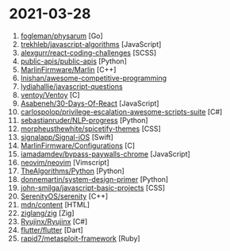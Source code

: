# 2021-03-28

1. [fogleman/physarum](https://github.com/fogleman/physarum "Physarum polycephalum slime mold simulation") [Go]
2. [trekhleb/javascript-algorithms](https://github.com/trekhleb/javascript-algorithms "📝 Algorithms and data structures implemented in JavaScript with explanations and links to further readings") [JavaScript]
3. [alexgurr/react-coding-challenges](https://github.com/alexgurr/react-coding-challenges "A series of ReactJS coding challenges with a variety of difficulties.") [SCSS]
4. [public-apis/public-apis](https://github.com/public-apis/public-apis "A collective list of free APIs such as http://ipstack.com, http://fixer.io/, https://numverify.com/, etc. for use in software and web development.") [Python]
5. [MarlinFirmware/Marlin](https://github.com/MarlinFirmware/Marlin "Marlin is an optimized firmware for RepRap 3D printers based on the Arduino platform. | Many commercial 3D printers come with Marlin installed. Check with your vendor if you need source code for your specific machine.") [C++]
6. [lnishan/awesome-competitive-programming](https://github.com/lnishan/awesome-competitive-programming "💎 A curated list of awesome Competitive Programming, Algorithm and Data Structure resources") 
7. [lydiahallie/javascript-questions](https://github.com/lydiahallie/javascript-questions "A long list of (advanced) JavaScript questions, and their explanations ✨") 
8. [ventoy/Ventoy](https://github.com/ventoy/Ventoy "A new bootable USB solution.") [C]
9. [Asabeneh/30-Days-Of-React](https://github.com/Asabeneh/30-Days-Of-React "30 Days of React challenge is a step by step guide to learn React in 30 days. It requires HTML, CSS, and JavaScript knowledge. You should be comfortable with JavaScript before you start to React. If you are not comfortable with JavaScript check out 30DaysOfJavaScript. This is a continuation of 30 Days Of JS. This challenge may take up to 100 day…") [JavaScript]
10. [carlospolop/privilege-escalation-awesome-scripts-suite](https://github.com/carlospolop/privilege-escalation-awesome-scripts-suite "PEASS - Privilege Escalation Awesome Scripts SUITE (with colors)") [C#]
11. [sebastianruder/NLP-progress](https://github.com/sebastianruder/NLP-progress "Repository to track the progress in Natural Language Processing (NLP), including the datasets and the current state-of-the-art for the most common NLP tasks.") [Python]
12. [morpheusthewhite/spicetify-themes](https://github.com/morpheusthewhite/spicetify-themes "A community-driven collection of themes for Spicetify (https://github.com/khanhas/spicetify-cli)") [CSS]
13. [signalapp/Signal-iOS](https://github.com/signalapp/Signal-iOS "A private messenger for iOS.") [Swift]
14. [MarlinFirmware/Configurations](https://github.com/MarlinFirmware/Configurations "Configurations for Marlin Firmware") [C]
15. [iamadamdev/bypass-paywalls-chrome](https://github.com/iamadamdev/bypass-paywalls-chrome "Bypass Paywalls web browser extension for Chrome and Firefox.") [JavaScript]
16. [neovim/neovim](https://github.com/neovim/neovim "Vim-fork focused on extensibility and usability") [Vimscript]
17. [TheAlgorithms/Python](https://github.com/TheAlgorithms/Python "All Algorithms implemented in Python") [Python]
18. [donnemartin/system-design-primer](https://github.com/donnemartin/system-design-primer "Learn how to design large-scale systems. Prep for the system design interview. Includes Anki flashcards.") [Python]
19. [john-smilga/javascript-basic-projects](https://github.com/john-smilga/javascript-basic-projects "") [CSS]
20. [SerenityOS/serenity](https://github.com/SerenityOS/serenity "The Serenity Operating System 🐞") [C++]
21. [mdn/content](https://github.com/mdn/content "The content behind MDN Web Docs") [HTML]
22. [ziglang/zig](https://github.com/ziglang/zig "General-purpose programming language and toolchain for maintaining robust, optimal, and reusable software.") [Zig]
23. [Ryujinx/Ryujinx](https://github.com/Ryujinx/Ryujinx "Experimental Nintendo Switch Emulator written in C#") [C#]
24. [flutter/flutter](https://github.com/flutter/flutter "Flutter makes it easy and fast to build beautiful apps for mobile and beyond.") [Dart]
25. [rapid7/metasploit-framework](https://github.com/rapid7/metasploit-framework "Metasploit Framework") [Ruby]
